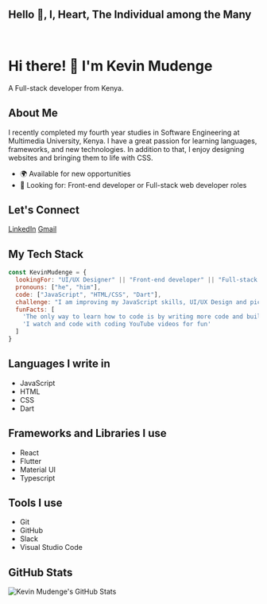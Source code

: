 ## Hello 👋, I, Heart, The Individual among the Many
</br>

<!--
**kevinMudenge/kevinMudenge** is a ✨ _special_ ✨ repository because its `README.md` (this file) appears on your GitHub profile.
-->
# Hi there! 👋 I'm Kevin Mudenge

A Full-stack developer from Kenya.

## About Me

I recently completed my fourth year studies in Software Engineering at Multimedia University, Kenya. I have a great passion for learning languages, frameworks, and new technologies. In addition to that, I enjoy designing websites and bringing them to life with CSS.

- 🌍 Available for new opportunities
- 💼 Looking for: Front-end developer or Full-stack web developer roles

## Let's Connect

[LinkedIn](https://www.linkedin.com/in/kevinMudenge)
[Gmail](mailto:mudengekevn254@gmail.com)

## My Tech Stack

```javascript
const KevinMudenge = {
  lookingFor: "UI/UX Designer" || "Front-end developer" || "Full-stack web developer" || "Mobile Developer",
  pronouns: ["he", "him"],
  code: ["JavaScript", "HTML/CSS", "Dart"],
  challenge: "I am improving my JavaScript skills, UI/UX Design and picking up Flutter",
  funFacts: [
    'The only way to learn how to code is by writing more code and building working real-world projects', 
    'I watch and code with coding YouTube videos for fun'
  ]
}
```

## Languages I write in

- JavaScript
- HTML
- CSS
- Dart

## Frameworks and Libraries I use

- React
- Flutter
- Material UI
- Typescript

## Tools I use

- Git
- GitHub
- Slack
- Visual Studio Code


## GitHub Stats

![Kevin Mudenge's GitHub Stats](https://github-readme-stats.vercel.app/api?username=your-github-username&show_icons=true&count_private=true&hide=contribs,prs)

<!--
- 🔭 I’m currently working on ...
- 🌱 I’m currently learning ...
- 👯 I’m looking to collaborate on ...
- 🤔 I’m looking for help with ...
- 💬 Ask me about ...
- 📫 How to reach me: ...
- 😄 Pronouns: ...
- ⚡ Fun fact: ...
-->
